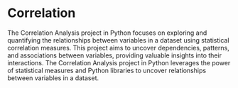 # Correlation
The Correlation Analysis project in Python focuses on exploring and quantifying the relationships between variables in a dataset using statistical correlation measures. This project aims to uncover dependencies, patterns, and associations between variables, providing valuable insights into their interactions. The Correlation Analysis project in Python leverages the power of statistical measures and Python libraries to uncover relationships between variables in a dataset.
